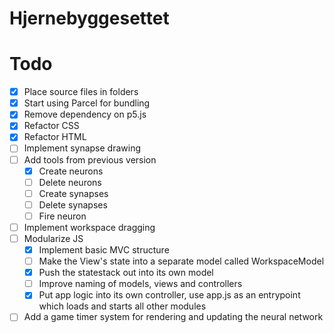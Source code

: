 # Hjernebyggesettet

# Todo
- [x] Place source files in folders
- [x] Start using Parcel for bundling 
- [x] Remove dependency on p5.js
- [x] Refactor CSS
- [x] Refactor HTML
- [ ] Implement synapse drawing
- [ ] Add tools from previous version
  - [x] Create neurons
  - [ ] Delete neurons
  - [ ] Create synapses
  - [ ] Delete synapses
  - [ ] Fire neuron
- [ ] Implement workspace dragging
- [ ] Modularize JS
  - [x] Implement basic MVC structure
  - [ ] Make the View's state into a separate model called WorkspaceModel
  - [x] Push the statestack out into its own model
  - [ ] Improve naming of models, views and controllers
  - [x] Put app logic into its own controller, use app.js as an entrypoint which loads and starts all other modules
- [ ] Add a game timer system for rendering and updating the neural network